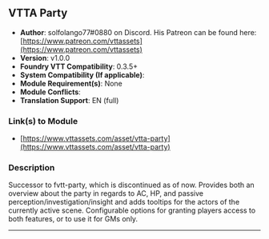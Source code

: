 ## VTTA Party

* **Author**: solfolango77#0880 on Discord. His Patreon can be found here: [https://www.patreon.com/vttassets](https://www.patreon.com/vttassets) 
* **Version**: v1.0.0
* **Foundry VTT Compatibility**: 0.3.5+
* **System Compatibility (If applicable)**:
* **Module Requirement(s)**: None
* **Module Conflicts**:
* **Translation Support**: EN (full)

### Link(s) to Module
* [https://www.vttassets.com/asset/vtta-party](https://www.vttassets.com/asset/vtta-party)

### Description
Successor to fvtt-party, which is discontinued as of now. Provides both an overview about the party in regards to AC, HP, and passive perception/investigation/insight and adds tooltips for the actors of the currently active scene.
Configurable options for granting players access to both features, or to use it for GMs only.

---
